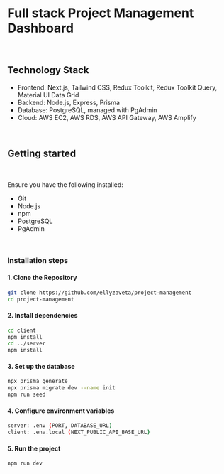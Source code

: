 # Full stack Project Management Dashboard

<br/>

## Technology Stack

- Frontend: Next.js, Tailwind CSS, Redux Toolkit, Redux Toolkit Query, Material UI Data Grid
- Backend: Node.js, Express, Prisma
- Database: PostgreSQL, managed with PgAdmin
- Cloud: AWS EC2, AWS RDS, AWS API Gateway, AWS Amplify

<br/>

## Getting started

<br/>

Ensure you have the following installed:

- Git
- Node.js
- npm 
- PostgreSQL
- PgAdmin

<br/>

### Installation steps

#### 1. Clone the Repository
```sh
git clone https://github.com/ellyzaveta/project-management
cd project-management
```

#### 2. Install dependencies
```sh
cd client
npm install
cd ../server
npm install
```

#### 3. Set up the database
```sh
npx prisma generate
npx prisma migrate dev --name init
npm run seed
```

#### 4. Configure environment variables
```sh
server: .env (PORT, DATABASE_URL)
client: .env.local (NEXT_PUBLIC_API_BASE_URL)
```

#### 5. Run the project
```sh
npm run dev
```






